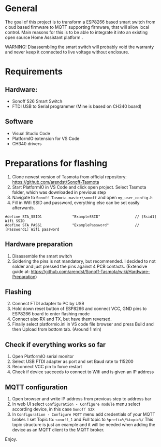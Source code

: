 # General
The goal of this project is to transform a ESP8266 based smart switch from cloud based firmware to MQTT supporting firmware, that will allow local control. Main reasons for this is to be able to integrate it into an existing open source Home Assistant platform . 

WARNING! Disassembling the smart switch will probably void the warranty and never keep it connected to live voltage without enclosure. 

# Requirements
## Hardware:
- Sonoff S26 Smart Switch 
- FTDI USB to Serial programmer (Mine is based on CH340 board) 
## Software
- Visual Studio Code
- PlatformIO extension for VS Code
- CH340 drivers
# Preparations for flashing
1. Clone newest version of Tasmota from official repository: https://github.com/arendst/Sonoff-Tasmota
2. Start PlatformIO in VS Code and click open project. Select Tasmota folder, which was downloaded in previous step
3. Navigate to ``Sonoff-Tasmota-master\sonoff`` and open ``my_user_config.h``
4. Fill in Wifi SSID and password, everything else can be set easily afterwards.
```
#define STA_SSID1              "ExampleSSID"                // [Ssid1] Wifi SSID
#define STA_PASS1              "ExamplePassword"            // [Password1] Wifi password
```
## Hardware preparation
1. Disassemble the smart switch
2. Soldering the pins is not mandatory, but recommended. I decided to not solder and just pressed the pins against 4 PCB contacts.
(Extensive guide at: https://github.com/arendst/Sonoff-Tasmota/wiki/Hardware-Preparation)
## Flashing
2. Connect FTDI adapter to PC by USB
3. Hold down reset button of ESP8266 and connect VCC, GND pins to ESP8266 board to enter flashing mode
4. Connect also RX and TX, but have them reversed.
5. Finally select platformio.ini in VS code file browser and press Build and then Upload from bottom tab. (Around 1 min)
## Check if everything works so far
1. Open PlatformIO serial monitor
2. Select USB FTDI adapter as port and set Baud rate to 115200
3. Reconnect VCC pin to force restart
4. Check if device succeeds to connect to Wifi and is given an IP address
## MQTT configuration
1. Open browser and write IP address from previous step to address bar
2. In web UI select ``Configuration - Configure module`` menu select according device, in this case ``Sonoff S2X``
3. In ``Configuration - Configure MQTT`` menu add credentials of your MQTT broker. I set Topic to: ``sonoff_1`` and Full topic to ``%prefix%/%topic%/`` This topic structure is just an example and it will be needed when adding the device as an MQTT client to the MQTT broker.  

Enjoy.
